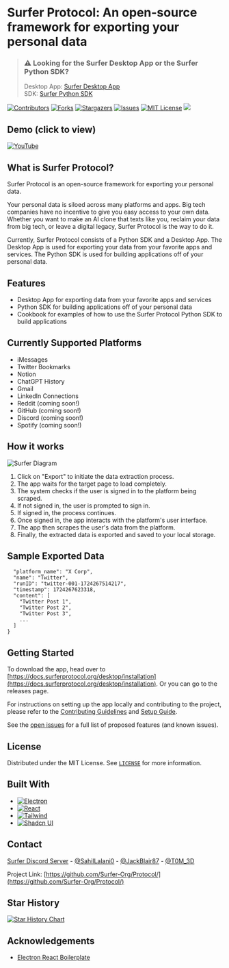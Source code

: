 # Surfer Protocol: An open-source framework for exporting your personal data

> ### ⚠️ Looking for the Surfer Desktop App or the Surfer Python SDK?
> Desktop App: [Surfer Desktop App](https://github.com/Surfer-Org/Protocol/blob/main/desktop/README.md)\
> SDK: [Surfer Python SDK](https://github.com/Surfer-Org/Protocol/blob/main/sdk/python/README.md)

[![Contributors][contributors-shield]][contributors-url]
[![Forks][forks-shield]][forks-url]
[![Stargazers][stars-shield]][stars-url]
[![Issues][issues-shield]][issues-url]
[![MIT License][license-shield]][license-url]
[![](https://dcbadge.vercel.app/api/server/5KQkWApkYC)](https://discord.gg/5KQkWApkYC)

## Demo (click to view)

[![YouTube](http://i.ytimg.com/vi/2P25iOd14qw/hqdefault.jpg)](https://www.youtube.com/watch?v=HuLnEFlQsHE&ab_channel=SahilLalani)

## What is Surfer Protocol?

Surfer Protocol is an open-source framework for exporting your personal data.

Your personal data is siloed across many platforms and apps. Big tech companies have no incentive to give you easy access to your own data. Whether you want to make an AI clone that texts like you, reclaim your data from big tech, or leave a digital legacy, Surfer Protocol is the way to do it.

Currently, Surfer Protocol consists of a Python SDK and a Desktop App. The Desktop App is used for exporting your data from your favorite apps and services. The Python SDK is used for building applications off of your personal data.

## Features

- Desktop App for exporting data from your favorite apps and services
- Python SDK for building applications off of your personal data
- Cookbook for examples of how to use the Surfer Protocol Python SDK to build applications

## Currently Supported Platforms
- iMessages
- Twitter Bookmarks
- Notion
- ChatGPT History
- Gmail
- LinkedIn Connections
- Reddit (coming soon!)
- GitHub (coming soon!)
- Discord (coming soon!)
- Spotify (coming soon!)

## How it works

![Surfer Diagram](desktop/assets/SurferDiagram.png)

1. Click on "Export" to initiate the data extraction process.
2. The app waits for the target page to load completely.
3. The system checks if the user is signed in to the platform being scraped.
4. If not signed in, the user is prompted to sign in.
5. If signed in, the process continues.
6. Once signed in, the app interacts with the platform's user interface.
7. The app then scrapes the user's data from the platform.
8. Finally, the extracted data is exported and saved to your local storage.

## Sample Exported Data

```json{
  "platform_name": "X Corp",
  "name": "Twitter",
  "runID": "twitter-001-1724267514217",
  "timestamp": 1724267623318,
  "content": [
    "Twitter Post 1",
    "Twitter Post 2",
    "Twitter Post 3",
    ...
  ]
}
```

## Getting Started

To download the app, head over to [https://docs.surferprotocol.org/desktop/installation](https://docs.surferprotocol.org/desktop/installation). Or you can go to the releases page.

For instructions on setting up the app locally and contributing to the project, please refer to the [Contributing Guidelines](CONTRIBUTING.md) and [Setup Guide](SETUP_GUIDE.md).

See the [open issues](https://github.com/Surfer-Org/Protocol/issues) for a full list of proposed features (and known issues).

## License

Distributed under the MIT License. See [`LICENSE`](https://github.com/Surfer-Org/Protocol/blob/main/LICENSE) for more information.

## Built With

* [![Electron][Electron.js]][Electron-url]
* [![React][React.js]][React-url]
* [![Tailwind][Tailwind.css]][Tailwind-url]
* [![Shadcn UI][Shadcn.ui]][Shadcn-url]

## Contact

[Surfer Discord Server](https://discord.gg/Tjg7pjcFNP) - [@SahilLalani0](https://x.com/SahilLalani0) - [@JackBlair87](https://x.com/JackBlair87) - [@T0M_3D](https://x.com/T0M_3D)

Project Link: [https://github.com/Surfer-Org/Protocol/](https://github.com/Surfer-Org/Protocol/)

## Star History

[![Star History Chart](https://api.star-history.com/svg?repos=Surfer-Org/Protocol&type=Date)](https://star-history.com/#Surfer-Org/Protocol&Date)

## Acknowledgements

- [Electron React Boilerplate](https://github.com/electron-react-boilerplate/electron-react-boilerplate)

[contributors-shield]: https://img.shields.io/github/contributors/Surfer-Org/Protocol.svg?style=for-the-badge
[contributors-url]: https://github.com/Surfer-Org/Protocol/graphs/contributors
[forks-shield]: https://img.shields.io/github/forks/Surfer-Org/Protocol.svg?style=for-the-badge
[forks-url]: https://github.com/Surfer-Org/Protocol/network/members
[stars-shield]: https://img.shields.io/github/stars/Surfer-Org/Protocol.svg?style=for-the-badge
[stars-url]: https://github.com/Surfer-Org/Protocol/stargazers
[issues-shield]: https://img.shields.io/github/issues/Surfer-Org/Protocol.svg?style=for-the-badge
[issues-url]: https://github.com/Surfer-Org/Protocol/issues
[license-shield]: https://img.shields.io/github/license/Surfer-Org/Protocol.svg?style=for-the-badge
[license-url]: https://github.com/Surfer-Org/Protocol/blob/main/LICENSE
[linkedin-shield]: https://img.shields.io/badge/-LinkedIn-black.svg?style=for-the-badge&logo=linkedin&colorB=555
[linkedin-url]: https://linkedin.com/in/sahil-lalani
[React.js]: https://img.shields.io/badge/React-20232A?style=for-the-badge&logo=react&logoColor=61DAFB
[React-url]: https://reactjs.org/
[Tailwind.css]: https://img.shields.io/badge/Tailwind_CSS-38B2AC?style=for-the-badge&logo=tailwind-css&logoColor=white
[Tailwind-url]: https://tailwindcss.com/
[Electron.js]: https://img.shields.io/badge/Electron-2B2E3A?style=for-the-badge&logo=electron&logoColor=9FEAF9
[Electron-url]: https://www.electronjs.org/
[Shadcn.ui]: https://img.shields.io/badge/Shadcn_UI-F05032?style=for-the-badge&logo=shadcn&logoColor=white
[Shadcn-url]: https://ui.shadcn.com/
